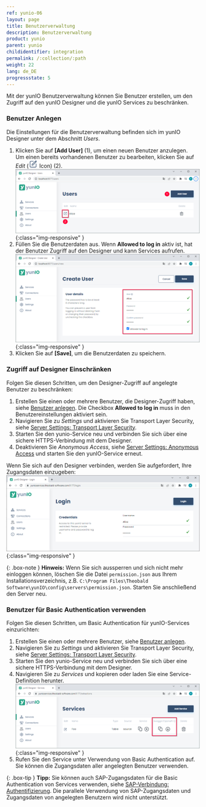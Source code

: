 ```yaml
---
ref: yunio-06
layout: page
title: Benutzerverwaltung
description: Benutzerverwaltung
product: yunio
parent: yunio
childidentifier: integration
permalink: /:collection/:path
weight: 22
lang: de_DE
progressstate: 5
---
```


Mit der yunIO Benutzerverwaltung können Sie Benutzer erstellen, um den Zugriff auf den yunIO Designer und die yunIO Services zu beschränken.

### Benutzer Anlegen

Die Einstellungen für die Benutzerverwaltung befinden sich im yunIO Designer unter dem Abschnitt *Users*.

1. Klicken Sie auf **[Add User]** (1), um einen neuen Benutzer anzulegen. <br>
Um einen bereits vorhandenen Benutzer zu bearbeiten, klicken Sie auf *Edit* (![Edit](/img/content/yunio/edit.png) Icon) (2).<br>
![Users](/img/content/yunio/yunio-users.png){:class="img-responsive" }
2. Füllen Sie die Benutzerdaten aus.
Wenn **Allowed to log in** aktiv ist, hat der Benutzer Zugriff auf den Designer und kann Services aufrufen.
![New-User](/img/content/yunio/yunio-new-user.png){:class="img-responsive" }
3. Klicken Sie auf **[Save]**, um die Benutzerdaten zu speichern.

<!---
**Allowed to log in**<br>
Wenn diese Checkbox aktiv ist, hat der Benutzer Zugriff auf den Designer.
Wenn **Allowed to log in**  inaktiv ist, kann der Benutzer Services aufrufen, aber nicht im Designer bearbeiten.
-->
### Zugriff auf Designer Einschränken

Folgen Sie diesen Schritten, um den Designer-Zugriff auf angelegte Benutzer zu beschränken: 

1. Erstellen Sie einen oder mehrere Benutzer, die Designer-Zugriff haben, siehe [Benutzer anlegen](#benutzer-anlegen).
Die Checkbox **Allowed to log in** muss in den Benutzereinstellungen aktiviert sein.
2. Navigieren Sie zu *Settings* und aktivieren Sie Transport Layer Security, siehe [Server Settings: Transport Layer Security](./server-settings#transport-layer-security).
3. Starten Sie den yunio-Service neu und verbinden Sie sich über eine sichere HTTPS-Verbindung mit dem Designer.
4. Deaktivieren Sie *Anonymous Access*, siehe [Server Settings: Anonymous Access](./server-settings#anonymous-access) und starten Sie den yunIO-Service erneut.

Wenn Sie sich auf den Designer verbinden, werden Sie aufgefordert, Ihre Zugangsdaten einzugeben:<br>
![Login](/img/content/yunio/yunio-login.png){:class="img-responsive" }

{: .box-note }
**Hinweis:** Wenn Sie sich aussperren und sich nicht mehr einloggen können, löschen Sie die Datei `permission.json` aus Ihrem Installationsverzeichnis, z.B. `C:\Program Files\Theobald Software\yunIO\config\servers\permission.json`.
Starten Sie anschließend den Server neu.

### Benutzer für Basic Authentication verwenden

Folgen Sie diesen Schritten, um Basic Authentication für yunIO-Services einzurichten: 

1. Erstellen Sie einen oder mehrere Benutzer, siehe [Benutzer anlegen](#benutzer-anlegen).
2. Navigieren Sie zu *Settings* und aktivieren Sie Transport Layer Security, siehe [Server Settings: Transport Layer Security](./server-settings#transport-layer-security).
3. Starten Sie den yunio-Service neu und verbinden Sie sich über eine sichere HTTPS-Verbindung mit dem Designer.
4. Navigieren Sie zu *Services* und kopieren oder laden Sie eine Service-Definition herunter.<br>
![Run-Service](/img/content/yunio/yunio-run-services-https.png){:class="img-responsive" }
5. Rufen Sie den Service unter Verwendung von Basic Authentication auf. Sie können die Zugangsdaten aller angelegten Benutzer verwenden.

{: .box-tip }
**Tipp:** Sie können auch SAP-Zugangsdaten für die Basic Authentication von Services verwenden, siehe [SAP-Verbindung: Authentifizierung](./sap-verbindungen-anlegen#authentifizierung).
Die parallele Verwendung von SAP-Zugangsdaten und Zugangsdaten von angelegten Benutzern wird nicht unterstützt.

